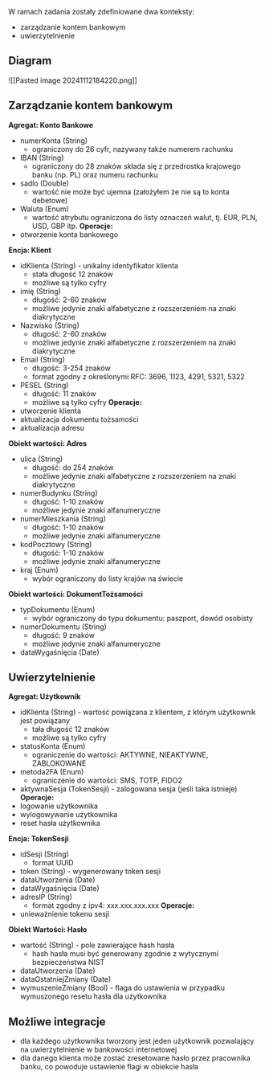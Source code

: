W ramach zadania zostały zdefiniowane dwa konteksty:
- zarządzanie kontem bankowym
- uwierzytelnienie

## Diagram

![[Pasted image 20241112184220.png]]

## Zarządzanie kontem bankowym

**Agregat: Konto Bankowe**
- numerKonta (String)
	- ograniczony do 26 cyfr, nazywany także numerem rachunku
- IBAN (String)
	- ograniczony do 28 znaków składa się z przedrostka krajowego banku (np. PL) oraz numeru rachunku
- sadlo (Double)
	- wartość nie może być ujemna (założyłem że nie są to konta debetowe)
- Waluta (Enum)
	- wartość atrybutu ograniczona do listy oznaczeń walut, tj. EUR, PLN, USD, GBP itp. 
**Operacje:**
- otworzenie konta bankowego


**Encja: Klient**
- idKlienta (String) - unikalny identyfikator klienta
	- stała długość 12 znaków
	- możliwe są tylko cyfry
- imię (String)
	- długość: 2-60 znaków
	- możliwe jedynie znaki alfabetyczne z rozszerzeniem na znaki diakrytyczne
- Nazwisko (String)
	- długość: 2-60 znaków
	- możliwe jedynie znaki alfabetyczne z rozszerzeniem na znaki diakrytyczne
- Email (String)
	- długość: 3-254 znaków
	- format zgodny z określonymi RFC: 3696, 1123, 4291, 5321, 5322
- PESEL (String)
	- długość: 11 znaków
	- możliwe są tylko cyfry
**Operacje:**
- utworzenie klienta
- aktualizacja dokumentu tożsamości
- aktualizacja adresu


**Obiekt wartości: Adres**
- ulica (String)
	- długość: do 254 znaków
	- możliwe jedynie znaki alfabetyczne z rozszerzeniem na znaki diakrytyczne
- numerBudynku (String)
	- długość: 1-10 znaków
	- możliwe jedynie znaki alfanumeryczne
- numerMieszkania (String)
	- długość: 1-10 znaków
	- możliwe jedynie znaki alfanumeryczne
- kodPocztowy (String)
	- długość: 1-10 znaków
	- możliwe jedynie znaki alfanumeryczne
- kraj (Enum)
	- wybór ograniczony do listy krajów na świecie


**Obiekt wartości: DokumentTożsamości**
- typDokumentu (Enum)
	- wybór ograniczony do typu dokumentu: paszport, dowód osobisty
- numerDokumentu (String)
	- długość: 9 znaków
	- możliwe jedynie znaki alfanumeryczne
- dataWygaśnięcia (Date)

## Uwierzytelnienie

**Agregat: Użytkownik**
- idKlienta (String) - wartość powiązana z klientem, z którym użytkownik jest powiązany
	- tała długość 12 znaków
	- możliwe są tylko cyfry
- statusKonta (Enum)
	- ograniczenie do wartości: AKTYWNE, NIEAKTYWNE, ZABLOKOWANE
- metoda2FA (Enum)
	- ograniczenie do wartości: SMS, TOTP, FIDO2
- aktywnaSesja (TokenSesji) - zalogowana sesja (jeśli taka istnieje)
**Operacje:**
- logowanie użytkownika
- wylogowywanie użytkownika
- reset hasła użytkownika


**Encja: TokenSesji**
- idSesji (String)
	- format UUID
- token (String) - wygenerowany token sesji
- dataUtworzenia (Date)
- dataWygaśnięcia (Date)
- adresIP (String)
	- format zgodny z ipv4: xxx.xxx.xxx.xxx
**Operacje:**
- unieważnienie tokenu sesji


**Obiekt Wartości: Hasło**
- wartość (String) - pole zawierające hash hasła
	- hash hasła musi być generowany zgodnie z wytycznymi bezpieczeństwa NIST
- dataUtworzenia (Date)
- dataOstatniejZmiany (Date)
- wymuszenieZmiany (Bool) - flaga do ustawienia w przypadku wymuszonego resetu hasła dla użytkownika

## Możliwe integracje

- dla każdego użytkownika tworzony jest jeden użytkownik pozwalający na uwierzytelnienie w bankowości internetowej
- dla danego klienta może zostać zresetowane hasło przez pracownika banku, co powoduje ustawienie flagi w obiekcie hasła